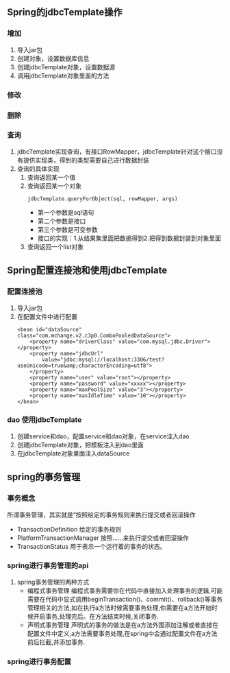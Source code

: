## Spring的jdbcTemplate操作
### 增加
1. 导入jar包
2. 创建对象，设置数据库信息
3. 创建jdbcTemplate对象，设置数据源
4. 调用jdbcTemplate对象里面的方法
### 修改
### 删除
### 查询
1. jdbcTemplate实现查询，有接口RowMapper，jdbcTemplate针对这个接口没有提供实现类，得到的类型需要自己进行数据封装
2. 查询的具体实现
    1. 查询返回某一个值
    2. 查询返回某一个对象
        ```
        jdbcTemplate.queryForObject(sql, rowMapper, args)
        ```
        - 第一个参数是sql语句
        - 第二个参数是接口
        - 第三个参数是可变参数
        - 接口的实现：1.从结果集里面把数据得到2.把得到数据封装到对象里面
    3. 查询返回一个list对象
## Spring配置连接池和使用jdbcTemplate
### 配置连接池
1. 导入jar包
2. 在配置文件中进行配置
    ```
    <bean id="dataSource" class="com.mchange.v2.c3p0.ComboPooledDataSource">
    	<property name="driverClass" value="com.mysql.jdbc.Driver"></property>
    	<property name="jdbcUrl"
    		value="jdbc:mysql://localhost:3306/test?useUnicode=true&amp;characterEncoding=utf8">
    	</property>
    	<property name="user" value="root"></property>
    	<property name="password" value="xxxxx"></property>
    	<property name="maxPoolSize" value="3"></property>
    	<property name="maxIdleTime" value="10"></property>
    </bean>
    ```
### dao 使用jdbcTemplate
1. 创建service和dao，配置service和dao对象，在service注入dao
2. 创建jdbcTemplate对象，把模板注入到dao里面
3. 在jdbcTemplate对象里面注入dataSource
## spring的事务管理
### 事务概念

所谓事务管理，其实就是“按照给定的事务规则来执行提交或者回滚操作

- TransactionDefinition 给定的事务规则
- PlatformTransactionManager 按照……来执行提交或者回滚操作
- TransactionStatus  用于表示一个运行着的事务的状态。

### spring进行事务管理的api
1. spring事务管理的两种方式
    - 编程式事务管理  编程式事务需要你在代码中直接加入处理事务的逻辑,可能需要在代码中显式调用beginTransaction()、commit()、rollback()等事务管理相关的方法,如在执行a方法时候需要事务处理,你需要在a方法开始时候开启事务,处理完后。在方法结束时候,关闭事务.
    - 声明式事务管理 声明式的事务的做法是在a方法外围添加注解或者直接在配置文件中定义,a方法需要事务处理,在spring中会通过配置文件在a方法前后拦截,并添加事务.
### spring进行事务配置